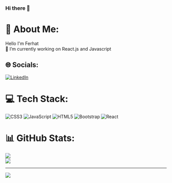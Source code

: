 ### Hi there 👋
# 💫 About Me:
Hello I'm Ferhat <br> 🔭 I’m currently working on React.js and Javascript


## 🌐 Socials:
[![LinkedIn](https://img.shields.io/badge/LinkedIn-%230077B5.svg?logo=linkedin&logoColor=white)](https://www.linkedin.com/in/ferhatergun/) 

# 💻 Tech Stack:
![CSS3](https://img.shields.io/badge/css3-%231572B6.svg?style=for-the-badge&logo=css3&logoColor=white) ![JavaScript](https://img.shields.io/badge/javascript-%23323330.svg?style=for-the-badge&logo=javascript&logoColor=%23F7DF1E) ![HTML5](https://img.shields.io/badge/html5-%23E34F26.svg?style=for-the-badge&logo=html5&logoColor=white) ![Bootstrap](https://img.shields.io/badge/bootstrap-%23563D7C.svg?style=for-the-badge&logo=bootstrap&logoColor=white) ![React](https://img.shields.io/badge/react-%2320232a.svg?style=for-the-badge&logo=react&logoColor=%2361DAFB)
# 📊 GitHub Stats:
![](https://github-readme-stats.vercel.app/api?username=ferhatergun&theme=calm&hide_border=false&include_all_commits=false&count_private=true)<br/>
![](https://github-readme-stats.vercel.app/api/top-langs/?username=ferhatergun&theme=calm&hide_border=false&include_all_commits=false&count_private=true&layout=compact)

---
[![](https://visitcount.itsvg.in/api?id=ferhatergun&icon=0&color=1)]()

<!-- -->
